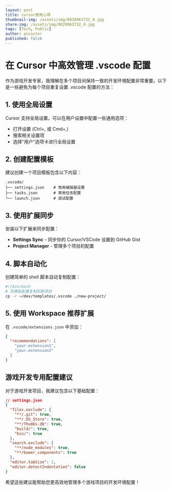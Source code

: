 ```yaml
---
layout: post
title: cursor使用心得
thumbnail-img: /assets/img/0028963732_0.jpg
share-img: /assets/img/0028963732_0.jpg
tags: [Tech, Public]
author: pocaster
published: false
---
```



# 在 Cursor 中高效管理 .vscode 配置

作为游戏开发专家，我理解在多个项目间保持一致的开发环境配置非常重要。以下是一些避免为每个项目重复设置 .vscode 配置的方法：

## 1. 使用全局设置

Cursor 支持全局设置，可以在用户设置中配置一些通用选项：
- 打开设置 (Ctrl+, 或 Cmd+,)
- 搜索相关设置项
- 选择"用户"选项卡进行全局设置

## 2. 创建配置模板

建议创建一个项目模板包含以下内容：
```
.vscode/
├── settings.json    # 常用编辑器设置
├── tasks.json       # 常用任务配置
└── launch.json      # 调试配置
```

## 3. 使用扩展同步

安装以下扩展来同步配置：
- **Settings Sync** - 同步你的 Cursor/VSCode 设置到 GitHub Gist
- **Project Manager** - 管理多个项目的配置

## 4. 脚本自动化

创建简单的 shell 脚本自动复制配置：
```bash
#!/bin/bash
# 将模板配置复制到新项目
cp -r ~/dev/templates/.vscode ./new-project/
```

## 5. 使用 Workspace 推荐扩展

在 `.vscode/extensions.json` 中添加：
```json
{
  "recommendations": [
    "your.extension1",
    "your.extension2"
  ]
}
```

## 游戏开发专用配置建议

对于游戏开发项目，我建议包含以下基础配置：
```json
// settings.json
{
  "files.exclude": {
    "**/.git": true,
    "**/.DS_Store": true,
    "**/Thumbs.db": true,
    "build/": true,
    "bin/": true
  },
  "search.exclude": {
    "**/node_modules": true,
    "**/bower_components": true
  },
  "editor.tabSize": 2,
  "editor.detectIndentation": false
}
```

希望这些建议能帮助您更高效地管理多个游戏项目的开发环境配置！